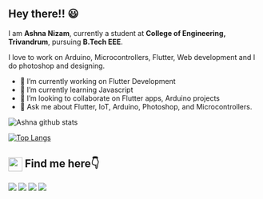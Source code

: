 ## Hey there!! 😃

I am **Ashna Nizam**, currently a student at **College of Engineering, Trivandrum**, pursuing **B.Tech EEE**.

I love to work on Arduino, Microcontrollers, Flutter, Web development and I do photoshop and designing.


- 🔭 I’m currently working on Flutter Development
- 🌱 I’m currently learning Javascript
- 👯 I’m looking to collaborate on Flutter apps, Arduino projects
- 💬 Ask me about Flutter, IoT, Arduino, Photoshop, and Microcontrollers.

 
 ![Ashna github stats](https://github-readme-stats.vercel.app/api?username=AshNiz24&show_icons=true&theme=radical&hide=issues)
 
 [![Top Langs](https://github-readme-stats.vercel.app/api/top-langs/?username=AshNiz24&layout=compact)](https://github.com/AshNiz24/github-readme-stats)
 
 
<summary><h2><img src="https://emojis.slackmojis.com/emojis/images/1579216111/7550/pikachu_wave.gif?1579216111" align="center"
                width="28" /> Find me here👇</h2></summary>

<p align = "center">
 
[<img src="https://img.shields.io/badge/gmail-%231DA1F2.svg?&style=for-the-badge&logo=gmail&logoColor=white" />](mailto:ashnizaster@gmail.com) 
[<img src = "https://img.shields.io/badge/youtube-%23E4405F.svg?&style=for-the-badge&logo=youtube&logoColor=white">](https://www.youtube.com/channel/UC2F7dFqZms_EWIUhfYdc3jA)
[<img src="https://img.shields.io/badge/linkedin-%230077B5.svg?&style=for-the-badge&logo=linkedin&logoColor=white" />](https://www.linkedin.com/in/ashna-nizam-b622901a2/)
[<img src = "https://img.shields.io/badge/instagram-%23E4405F.svg?&style=for-the-badge&logo=instagram&logoColor=white">](https://www.instagram.com/_.chakzz.99._)

</p>


